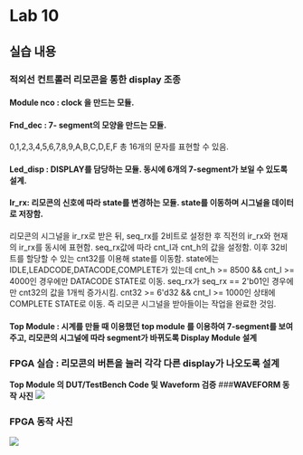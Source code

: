 # Lab 10
## 실습 내용
### **적외선 컨트롤러 리모콘을 통한  display 조종**
#### **Module nco** :  clock 을 만드는 모듈. 
#### **Fnd_dec** : 7- segment의 모양을 만드는 모듈. 
0,1,2,3,4,5,6,7,8,9,A,B,C,D,E,F 총 16개의 문자를 표현할 수 있음.
#### **Led_disp** : DISPLAY를 담당하는 모듈. 동시에 6개의 7-segment가 보일 수 있도록 설계.  
#### **Ir_rx**: 리모콘의 신호에 따라   state를 변경하는 모듈. state를 이동하며 시그널을 데이터로 저장함.
 리모콘의 시그널을  ir_rx로 받은 뒤, seq_rx를 2비트로 설정한 후 직전의  ir_rx와 현재의 ir_rx를 동시에 표현함.
 seq_rx값에 따라 cnt_l과 cnt_h의 값을 설정함. 이후 32비트를 할당할 수 있는  cnt32를 이용해 state를 이동함. 
 state에는 IDLE,LEADCODE,DATACODE,COMPLETE가 있는데 cnt_h >= 8500 && cnt_l >= 4000인 경우에만 DATACODE STATE로 이동. 
 seq_rx가 seq_rx == 2'b01인 경우에만 cnt32의 값을 1개씩 증가시킴.
 cnt32 >= 6'd32 && cnt_l >= 1000인 상태에 COMPLETE STATE로 이동. 즉 리모콘 시그널을 받아들이는 작업을 완료한 것임.


#### **Top Module** : 시계를 만들 때 이용했던   top module 를 이용하여 7-segment를 보여주고, 리모콘의 시그널에 따라 segment가 바뀌도록 Display Module 설계
### FPGA 실습  : 리모콘의 버튼을 눌러 각각 다른  display가 나오도록 설계
**Top Module 의 DUT/TestBench Code 및 Waveform 검증**
###**WAVEFORM 동작 사진**
![](https://github.com/jungeun0/logic_design/blob/master/IMG_2545%20(1).jpg)

### **FPGA 동작 사진**
![](https://github.com/jungeun0/logic_design/blob/master/IMG_2548%20(1).PNG)







<!--stackedit_data:
eyJoaXN0b3J5IjpbLTE5NzE0NTUwMTFdfQ==
-->